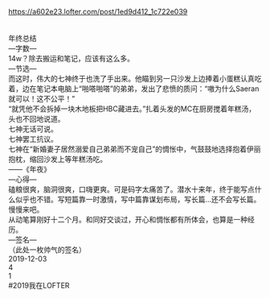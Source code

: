 https://a602e23.lofter.com/post/1ed9d412_1c722e039<br/>
<br/>
<br/>
年终总结<br/>
—字数— <br/>
14w？除去搬运和笔记，应该有这么多。<br/>
—节选— <br/>
而这时，伟大的七神终于也洗了手出来。他瞄到另一只沙发上边捧着小蛋糕认真吃着，边在笔记本电脑上“啪嗒啪嗒”的弟弟，发出了悲愤的质问：“嗷为什么Saeran就可以！这不公平！” <br/>
“就凭他不会拆掉一块木地板把HBC藏进去。”扎着头发的MC在厨房搅着年糕汤，头也不回地说道。 <br/>
七神无话可说。 <br/>
七神罢工抗议。 <br/>
七神在“新婚妻子居然溺爱自己弟弟而不宠自己”的惆怅中，气鼓鼓地选择抱着伊丽抱枕，缩回沙发上等年糕汤吃。 <br/>
——《年夜》<br/>
—心得— <br/>
磕粮很爽，脑洞很爽，口嗨更爽。可是码字太痛苦了。潜水十来年，终于能写点什么似乎也不错。写短篇靠一时激情，写中篇靠谋划布局，写长篇...还不会写长篇。慢慢来吧。 <br/>
从动笔算刚好十二个月。和同好交谈过，开心和惆怅都有所体会，也算是一种经历。<br/>
—签名— <br/>
（此处一枚帅气的签名）<br/>
2019-12-03<br/>
4<br/>
1<br/>
#2019我在LOFTER<br/>
